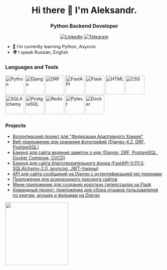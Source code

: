 <div id="header" align="center">
  <h1>Hi there 👋 I'm Aleksandr.</h1>
  <h3>Python Backend Developer</h3>
</div>

<div id="socials" align="center">
  <a href="https://www.linkedin.com/in/aleksandrpu/"><img src="https://img.shields.io/badge/LinkedIn-blue?style=for-the-badge&logo=linkedin&logoColor=white" alt="LinkedIn" /></a>
  <a href="https://t.me/aleksandr_shd"><img src="https://img.shields.io/badge/Telegram-blue?style=for-the-badge&logo=telegram&logoColor=white" alt="Telegram" /></a>
</div>

<!--
**AleksandrPU/AleksandrPU** is a ✨ _special_ ✨ repository because its `README.md` (this file) appears on your GitHub profile.

Here are some ideas to get you started:

- 🔭 I’m currently working on ...
- 🌱 I’m currently learning ...
- 👯 I’m looking to collaborate on ...
- 🤔 I’m looking for help with ...
- 💬 Ask me about ...
- 📫 How to reach me: ...
- 😄 Pronouns: ...
- ⚡ Fun fact: ...
-->

<div id="about">
  <ul>
    <li>🌱 I’m currently learning Python, Asyncio</li>
<!--    <li>📫 How to reach me: <a href="https://t.me/aleksandr_shd">Telegram</a></li> -->
    <li>🌍 I speak Russian, English</li>
  </ul>
</div>

<div id="tools">
  <h3>Languages and Tools</h3>
  <a href="https://www.python.org"><img src="https://cdn.jsdelivr.net/gh/devicons/devicon@latest/icons/python/python-original-wordmark.svg" title="Python" width="60" height="60" alt="Python" /></a>
  <a href="https://www.djangoproject.com"><img src="https://cdn.jsdelivr.net/gh/devicons/devicon@latest/icons/django/django-plain-wordmark.svg" title="Django" width="60" height="60" alt="Django" /></a>
  <a href="https://www.django-rest-framework.org"><img src="https://cdn.jsdelivr.net/gh/devicons/devicon@latest/icons/djangorest/djangorest-line.svg" title="DRF" width="60" height="60" alt="DRF" /></a>
  <a href="https://fastapi.tiangolo.com"><img src="https://cdn.jsdelivr.net/gh/devicons/devicon@latest/icons/fastapi/fastapi-original.svg" title="FastAPI" width="60" height="60" alt="FastAPI" /></a>
  <a href="https://flask.palletsprojects.com"><img src="https://cdn.jsdelivr.net/gh/devicons/devicon@latest/icons/flask/flask-original.svg" title="Flask" width="60" height="60" alt="Flask" /></a>
  <a href="https://www.w3.org/TR/html52/"><img src="https://cdn.jsdelivr.net/gh/devicons/devicon@latest/icons/html5/html5-original-wordmark.svg" title="HTML" width="60" height="60" alt="HTML" /></a>
  <a href="https://www.w3.org/Style/CSS/"><img src="https://cdn.jsdelivr.net/gh/devicons/devicon@latest/icons/css3/css3-original-wordmark.svg" title="CSS" width="60" height="60" alt="CSS" /></a>
  <a href="https://www.sqlalchemy.org"><img src="https://cdn.jsdelivr.net/gh/devicons/devicon@latest/icons/sqlalchemy/sqlalchemy-original.svg" title="SQLAlchemy" width="60" height="60" alt="SQLAlchemy" /></a>
  <a href="https://www.postgresql.org"><img src="https://cdn.jsdelivr.net/gh/devicons/devicon@latest/icons/postgresql/postgresql-original-wordmark.svg" title="PostgreSQL" width="60" height="60" alt="PostgreSQL" /></a>
  <a href="https://github.com/redis/redis"><img src="https://cdn.jsdelivr.net/gh/devicons/devicon@latest/icons/redis/redis-original-wordmark.svg" title="Redis" width="60" height="60" alt="Redis" /></a>
  <a href="https://docs.pytest.org"><img src="https://cdn.jsdelivr.net/gh/devicons/devicon@latest/icons/pytest/pytest-original-wordmark.svg" title="Pytest" width="60" height="60" alt="Pytest" /></a>
  <a href="https://www.docker.com"><img src="https://cdn.jsdelivr.net/gh/devicons/devicon@latest/icons/docker/docker-original-wordmark.svg" title="Docker" width="60" height="60" alt="Docker" /></a>
  <!--
   <img src="https://cdn.jsdelivr.net/gh/devicons/devicon@latest/icons/git/git-original-wordmark.svg"
    title="Python" width="60" height="60" />&nbsp;
   <img src="https://cdn.jsdelivr.net/gh/devicons/devicon@latest/icons/nginx/nginx-original.svg"
    title="Python" width="60" height="60" />&nbsp;
   <img src="https://cdn.jsdelivr.net/gh/devicons/devicon@latest/icons/pycharm/pycharm-original.svg"
    title="Python" width="60" height="60" />&nbsp;
   <img src="https://cdn.jsdelivr.net/gh/devicons/devicon@latest/icons/vscode/vscode-original-wordmark.svg"
    title="Python" width="60" height="60" />&nbsp;
   <img src="https://cdn.jsdelivr.net/gh/devicons/devicon@latest/icons/postman/postman-original.svg"
    title="Python" width="60" height="60" />&nbsp;
   <img src="https://cdn.jsdelivr.net/gh/devicons/devicon@latest/icons/poetry/poetry-original.svg"
    title="Python" width="60" height="60" />&nbsp;
  -->
</div>

<!--
<div id="stat" align="center">
  <img src="https://github-profile-summary-cards.vercel.app/api/cards/profile-details?username=AleksandrPU&theme=github" />
  <img src="https://github-profile-summary-cards.vercel.app/api/cards/most-commit-language?username=AleksandrPU&theme=github" />
  <img src="https://github-profile-summary-cards.vercel.app/api/cards/stats?username=AleksandrPU&theme=github" />
</div>
-->
<div id="projects">
  <h3>Projects</h3>
  <ul>
    <li><a href="https://github.com/Studio-Yandex-Practicum/adaptive_hockey_federation">Волонтерский проект для "Федерации Адаптивного Хоккея"</a></li>
    <li><a href="https://github.com/AleksandrPU/kittygram_final">Веб-приложение для хранения фотографий (Django-4.2, DRF, PostgreSQL)</a></li>
    <li><a href="https://github.com/AleksandrPU/foodgram-project-react">Бэкенд для сайта ведения заметок о еде (Django, DRF, PostgreSQL, Docker Compose, CI/CD)</a></li>
<!--    <li><a href="https://github.com/AleksandrPU/QRkot_spreadsheets">Бэкенд для сайта на FastAPI с Google API Aiogoogle</a></li> -->
    <li><a href="https://github.com/AleksandrPU/charity_fund">Бэкенд для сайта благотворительного фонда (FastAPI-0.111.0, SQLAlchemy-2.0, asyncpg, JWT-токены)</a></li>
    <li><a href="https://github.com/AleksandrPU/api_final_yatube">API для сайта сообщений на Django с аутентификацией jwt-токенами</a></li>
    <li><a href="https://github.com/AleksandrPU/scrapy_parser_pep">Приложение для асинхронного парсинга сайтов</a></li>
    <li><a href="https://github.com/AleksandrPU/yacut">Мини приложение для создания коротких гиперссылок на Flask</a></li>
    <li><a href="https://github.com/zhmur-dev/api_yamdb">Командный проект: приложение для сбора отзывов пользователей по книгам, музыке и фильмам на Django</a></li> 
  </ul>
</div>
<div id="status">
  <a href="https://github.com/anuraghazra/github-readme-stats">
    <img height=200 align="center" src="https://github-readme-stats.vercel.app/api?username=aleksandrpu" />
  </a>
<!--
  <a href="https://github.com/anuraghazra/convoychat">
    <img height=200 align="center" src="https://github-readme-stats.vercel.app/api/top-langs?username=aleksandrpu&layout=compact&langs_count=8&card_width=320" />
  </a>
-->
</div>
